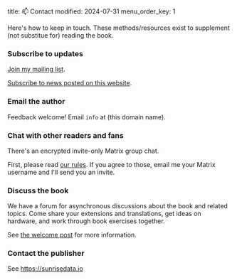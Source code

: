 title: 📫 Contact
modified: 2024-07-31
menu_order_key: 1

Here's how to keep in touch.
These methods/resources exist to supplement (not substitue for) reading the book.

### Subscribe to updates

[Join my mailing list](https://meonkeys.gumroad.com).

[Subscribe to news posted on this website](https://selfhostbook.com/feeds/all.atom.xml).

### Email the author

Feedback welcome!
Email `info` at (this domain name).

### Chat with other readers and fans

There's an encrypted invite-only Matrix group chat.

First, please read [our rules]({filename}/pages/rules.md).
If you agree to those, email me your Matrix username and I'll send you an invite.

### Discuss the book

We have a forum for asynchronous discussions about the book and related topics.
Come share your extensions and translations, get ideas on hardware, and work through book exercises together.

See [the welcome post](https://help.selfhostbook.com/d/1-welcome) for more information.

### Contact the publisher

See <https://sunrisedata.io>
